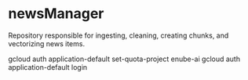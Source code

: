 # newsManager
Repository responsible for ingesting, cleaning, creating chunks, and vectorizing news items.

gcloud auth application-default set-quota-project enube-ai
gcloud auth application-default login